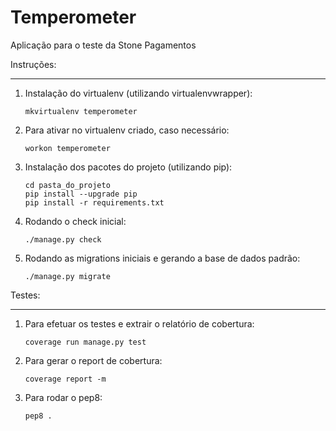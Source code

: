 Temperometer
============
Aplicação para o teste da Stone Pagamentos

Instruções:
___________


1.  Instalação do virtualenv (utilizando virtualenvwrapper):

        mkvirtualenv temperometer

2.  Para ativar no virtualenv criado, caso necessário:

        workon temperometer

3.  Instalação dos pacotes do projeto (utilizando pip):

        cd pasta_do_projeto
        pip install --upgrade pip
        pip install -r requirements.txt

4.  Rodando o check inicial:

        ./manage.py check

5.  Rodando as migrations iniciais e gerando a base de dados padrão:

        ./manage.py migrate

Testes:
_______

1.  Para efetuar os testes e extrair o relatório de cobertura:

        coverage run manage.py test

2.  Para gerar o report de cobertura:

        coverage report -m

3.  Para rodar o pep8:

        pep8 .
